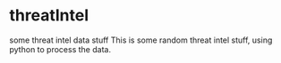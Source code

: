 # threatIntel
some threat intel data stuff
This is some random threat intel stuff, using python to process the data.
